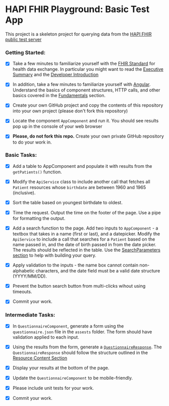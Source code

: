 # HAPI FHIR Playground: Basic Test App

This project is a skeleton project for querying data from the [HAPI FHIR public test server](http://hapi.fhir.org/baseR4)

### Getting Started:

- [x] Take a few minutes to familiarize yourself with the [FHIR Standard](http://hl7.org/fhir/) for health data exchange. In particular you might want to read the [Executive Summary](http://hl7.org/fhir/summary.html) and the [Developer Introduction](http://hl7.org/fhir/overview-dev.html)

- [x] In addition, take a few minutes to familiarize yourself with [Angular](https://angular.io/docs). Understand the basics of component structures, HTTP calls, and other basics covered in the [Fundamentals](https://angular.io/guide/architecture) section.
- [x] Create your own GitHub project and copy the contents of this repository into your own project (please don't fork this repository)

- [x] Locate the component `AppComponent` and run it. You should see results pop up in the console of your web browser

- [x] **Please, do not fork this repo.** Create your own private GitHub repository to do your work in.

### Basic Tasks:

- [x] Add a table to AppComponent and populate it with results from the `getPatients()` function.

- [x] Modify the `ApiService` class to include another call that fetches all `Patient` resources whose `birthdate` are between 1960 and 1965 (inclusive).

- [x] Sort the table based on youngest birthdate to oldest.

- [x] Time the request. Output the time on the footer of the page. Use a pipe for formatting the output.

- [x] Add a search function to the page. Add two inputs to `AppComponent` - a textbox that takes in a name (first or last), and a datepicker. Modify the `ApiService` to include a call that searches for a `Patient` based on the name passed in, and the date of birth passed in from the date picker. The results should be reflected in the table. Use the [SearchParameters section](https://www.hl7.org/fhir/patient.html#search) to help with building your query.

- [x] Apply validation to the inputs - the name box cannot contain non-alphabetic characters, and the date field must be a valid date structure (YYYY/MM/DD).

- [x] Prevent the button search button from multi-clicks wihout using timeouts.

- [x] Commit your work.

### Intermediate Tasks:

- [x] In `QuestionnaireComponent`, generate a form using the `questionnaire.json` file in the `assests` folder. The form should have validation applied to each input.

- [x] Using the results from the form, generate a [`QuestionnaireResponse`](https://www.hl7.org/fhir/questionnaireresponse.html). The `QuestionnaireResponse` should follow the structure outlined in the [Resource Content Section](https://www.hl7.org/fhir/questionnaireresponse.html#resource)

- [x] Display your results at the bottom of the page.

- [x] Update the `QuestionnaireComponent` to be mobile-friendly.

- [x] Please include unit tests for your work.

- [x] Commit your work.
